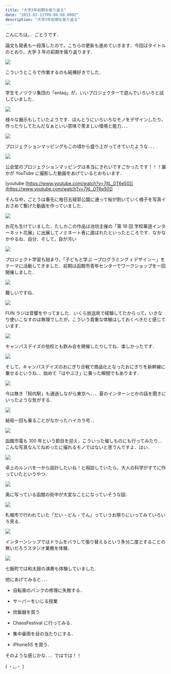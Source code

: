 ```yaml
---
title: "大学3年前期を振り返る"
date: "2015-02-11T09:00:00.000Z"
description: "大学3年前期を振り返る"
---
```


こんにちは。．ごとうです．

論文も発表も一段落したので，こちらの更新も進めていきます．今回はタイトルのとおり，大学 3 年の前期を振り返ります．

![](https://cdn-images-1.medium.com/max/2000/0*UQTA9r7B_2EZcmeE.jpg)

こういうところで作業するのも結構好きでした．

![](https://cdn-images-1.medium.com/max/2000/0*TCRwz1qyjHrpy_a1.jpg)

学生モノヅクリ集団の「entaq」が，いいプロジェクターで遊んでいろいろと試していました．

![](https://cdn-images-1.medium.com/max/2000/0*16c82RXlv2DHDJ7H.jpg)

様々な展示もしていたようです．ほんとうにいろいろなモノをデザインしたり，作ったりしてたんだなぁといい意味で羨ましい環境と能力．．．

![](https://cdn-images-1.medium.com/max/2000/0*0tNibJiL6ti0CqS_.jpg)

プロジェクションマッピングもこの頃から盛り上がってきていたような．．．

![](https://cdn-images-1.medium.com/max/2000/0*vLXAkMGsMEkM3kAm.jpg)

公会堂のプロジェクションマッピングは本当にきれいですごかったです！！！誰かが YouTube に撮影した動画をあげているとおもいます．

[youtube [https://www.youtube.com/watch?v=7jtL_0T6e50]](https://www.youtube.com/watch?v=7jtL_0T6e50])

そんな中，ごとうは春先に毎日五稜郭公園に通って桜が割いていく様子を写真イおさめて繋げた動画を作っていました．

![](https://cdn-images-1.medium.com/max/2000/0*49P4BJKD_Fp943ws.jpg)

お花も生けていました．たしかこの作品は池坊主催の「第 16 回 学校華道インターネット花展」に出展してノミネート者に選ばれたといったところです．なかなかやるね．自分．そして，自が汚い

![](https://cdn-images-1.medium.com/max/2000/0*oCsOwYtFDhpjV7qw.jpg)

プロジェクト学習も始まり，「子どもと学ぶ ープログラミング x デザインー」をテーマに活動してきました．前期は函館市青年センターでワークショップを一回開催しました．

![](https://cdn-images-1.medium.com/max/2000/0*zg6qXB-a7AgubSTa.jpg)

難しいですね．

![](https://cdn-images-1.medium.com/max/2000/0*X5MFrjpkPINRrvXc.jpg)

FUN ラジは音響をやってました．いくら放送局で経験してたからって，いきなり使いこなすのは無理でしたが，こういう貴重な体験はしておくべきだと感じています．

![](https://cdn-images-1.medium.com/max/2000/0*zVBq6-anLqVovD52.jpg)

キャンパスデイズの他校とも飲み会を開催したりしてね．楽しかったです．

![](https://cdn-images-1.medium.com/max/2000/0*RTS7-mEW33ooXhnJ.jpg)

そして，キャンパスデイズのおにぎり合戦で商品化となったおにぎりを新幹線に乗せるというね．．始めて「はやぶさ」に乗った瞬間でもあります．

![](https://cdn-images-1.medium.com/max/2000/0*ASWk7mqhLz7kiXYN.jpg)

今は無き「知内駅」も通過しながら東京へ．．．夏のインターンとかの話を聞きにいったような気がする．

![](https://cdn-images-1.medium.com/max/2000/0*J1NkMX_NkBbopLWs.jpg)

結局一回も乗ることがなかったハイカラ号．．

![](https://cdn-images-1.medium.com/max/2000/0*UDwyeq55wkOivooI.jpg)

函館市電も 100 年という節目を迎え，こういった催しものにも行ってみたり．．こんな写真なんてねめったに撮れるモノではないと思うんですよ．はい．

![](https://cdn-images-1.medium.com/max/2000/0*_2F1ATtZqlqEmtFd.jpg)

卓上のルンバを一から設計したいね！と相談していたら，大人の科学がすでに作っていたというやつ．

![](https://cdn-images-1.medium.com/max/2000/0*XXN3oMluWZYuld2D.jpg)

奥に写っている函館の街中が大変なことになっていそうな図．

![](https://cdn-images-1.medium.com/max/2000/0*byX9t9j5upUaRM0j.jpg)

札幌市で行われていた「だい・どん・でん」っていうお祭りにいってみていろいろ見る．

![](https://cdn-images-1.medium.com/max/2000/0*v8ktF007n22zKCPl.jpg)

インターンシップではドラムをバラして張り替えるという多分二度とすることの無いだろうスタジオ業務を体験．

![](https://cdn-images-1.medium.com/max/2000/0*PS6ZAvdItu3G-k5_.jpg)

七飯町では和太鼓の演奏も体験していました．

他にあげてみると．．．

- 自転車のパンクの修理に失敗する．

- サーバーをいじる授業

- 炊飯器を買う

- ChaosFestival に行ってみる．

- 集中豪雨を目の当たりにする．

- iPhone5S を買う．

そのような感じかな．．．ではでは！！

( ・◡・ )
